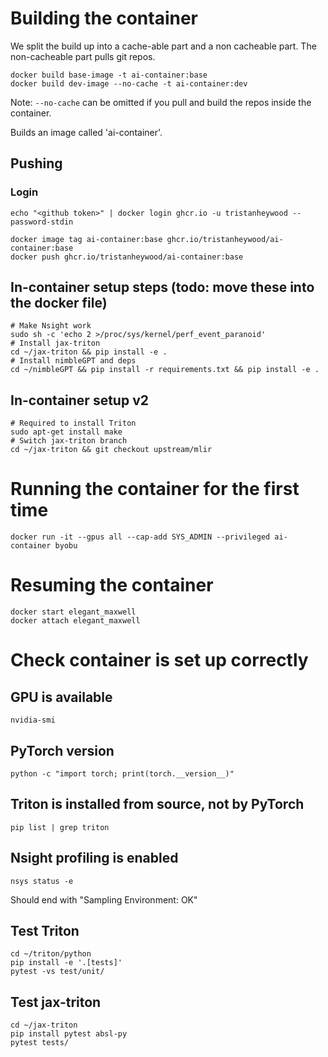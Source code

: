 # Building the container

We split the build up into a cache-able part and a non cacheable part. The non-cacheable
part pulls git repos.

```
docker build base-image -t ai-container:base
docker build dev-image --no-cache -t ai-container:dev
```

Note: `--no-cache` can be omitted if you pull and build the repos inside the container.

Builds an image called 'ai-container'.

## Pushing

### Login

```
echo "<github token>" | docker login ghcr.io -u tristanheywood --password-stdin
```

```
docker image tag ai-container:base ghcr.io/tristanheywood/ai-container:base
docker push ghcr.io/tristanheywood/ai-container:base

```

## In-container setup steps (todo: move these into the docker file)

```
# Make Nsight work
sudo sh -c 'echo 2 >/proc/sys/kernel/perf_event_paranoid'
# Install jax-triton
cd ~/jax-triton && pip install -e .
# Install nimbleGPT and deps
cd ~/nimbleGPT && pip install -r requirements.txt && pip install -e .
```

## In-container setup v2

```
# Required to install Triton
sudo apt-get install make
# Switch jax-triton branch
cd ~/jax-triton && git checkout upstream/mlir
```

# Running the container for the first time

`docker run -it --gpus all --cap-add SYS_ADMIN --privileged ai-container byobu`

# Resuming the container

```
docker start elegant_maxwell
docker attach elegant_maxwell
```

# Check container is set up correctly

## GPU is available

`nvidia-smi`

## PyTorch version

`python -c "import torch; print(torch.__version__)"`

## Triton is installed from source, not by PyTorch

`pip list | grep triton`

## Nsight profiling is enabled

`nsys status -e`

Should end with "Sampling Environment: OK"

## Test Triton

```
cd ~/triton/python
pip install -e '.[tests]'
pytest -vs test/unit/
```

## Test jax-triton

```
cd ~/jax-triton
pip install pytest absl-py
pytest tests/
```